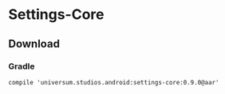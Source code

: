 Settings-Core
===============

## Download ##

### Gradle ###

    compile 'universum.studios.android:settings-core:0.9.0@aar'

